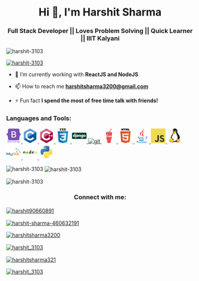 <h1 align="center">Hi 👋, I'm Harshit Sharma</h1>
<h3 align="center">Full Stack Developer || Loves Problem Solving || Quick Learner || IIIT Kalyani</h3>

<p align="left"> <img src="https://komarev.com/ghpvc/?username=harshit-3103&label=Profile%20views&color=0e75b6&style=flat" alt="harshit-3103" /> </p>

<p align="left"> <a href="https://github.com/ryo-ma/github-profile-trophy"><img src="https://github-profile-trophy.vercel.app/?username=harshit-3103" alt="harshit-3103" /></a> </p>

- 🌱 I’m currently working with **ReactJS and NodeJS**

- 📫 How to reach me **harshitsharma3200@gmail.com**

- ⚡ Fun fact **I spend the most of free time talk with friends!**


<h3 align="left">Languages and Tools:</h3>
<p align="left"> <a href="https://getbootstrap.com" target="_blank"> <img src="https://raw.githubusercontent.com/devicons/devicon/master/icons/bootstrap/bootstrap-plain-wordmark.svg" alt="bootstrap" width="40" height="40"/> </a> <a href="https://www.cprogramming.com/" target="_blank"> <img src="https://raw.githubusercontent.com/devicons/devicon/master/icons/c/c-original.svg" alt="c" width="40" height="40"/> </a> <a href="https://www.w3schools.com/cpp/" target="_blank"> <img src="https://raw.githubusercontent.com/devicons/devicon/master/icons/cplusplus/cplusplus-original.svg" alt="cplusplus" width="40" height="40"/> </a> <a href="https://www.w3schools.com/css/" target="_blank"> <img src="https://raw.githubusercontent.com/devicons/devicon/master/icons/css3/css3-original-wordmark.svg" alt="css3" width="40" height="40"/> </a> <a href="https://www.djangoproject.com/" target="_blank"> <img src="https://raw.githubusercontent.com/devicons/devicon/master/icons/django/django-original.svg" alt="django" width="40" height="40"/> </a> <a href="https://git-scm.com/" target="_blank"> <img src="https://www.vectorlogo.zone/logos/git-scm/git-scm-icon.svg" alt="git" width="40" height="40"/> </a> <a href="https://gulpjs.com" target="_blank"> <img src="https://raw.githubusercontent.com/devicons/devicon/master/icons/gulp/gulp-plain.svg" alt="gulp" width="40" height="40"/> </a> <a href="https://www.w3.org/html/" target="_blank"> <img src="https://raw.githubusercontent.com/devicons/devicon/master/icons/html5/html5-original-wordmark.svg" alt="html5" width="40" height="40"/> </a> <a href="https://www.java.com" target="_blank"> <img src="https://raw.githubusercontent.com/devicons/devicon/master/icons/java/java-original.svg" alt="java" width="40" height="40"/> </a> <a href="https://developer.mozilla.org/en-US/docs/Web/JavaScript" target="_blank"> <img src="https://raw.githubusercontent.com/devicons/devicon/master/icons/javascript/javascript-original.svg" alt="javascript" width="40" height="40"/> </a> <a href="https://www.linux.org/" target="_blank"> <img src="https://raw.githubusercontent.com/devicons/devicon/master/icons/linux/linux-original.svg" alt="linux" width="40" height="40"/> </a> <a href="https://www.mysql.com/" target="_blank"> <img src="https://raw.githubusercontent.com/devicons/devicon/master/icons/mysql/mysql-original-wordmark.svg" alt="mysql" width="40" height="40"/> </a> <a href="https://nodejs.org" target="_blank"> <img src="https://raw.githubusercontent.com/devicons/devicon/master/icons/nodejs/nodejs-original-wordmark.svg" alt="nodejs" width="40" height="40"/> </a> <a href="https://www.python.org" target="_blank"> <img src="https://raw.githubusercontent.com/devicons/devicon/master/icons/python/python-original.svg" alt="python" width="40" height="40"/> </a> </p>

<p><img align="left" src="https://github-readme-stats.vercel.app/api/top-langs?username=harshit-3103&show_icons=true&locale=en&layout=compact" alt="harshit-3103" /></p>

<p>&nbsp;<img align="center" src="https://github-readme-stats.vercel.app/api?username=harshit-3103&show_icons=true&locale=en" alt="harshit-3103" /></p>

<p><img align="center" src="https://github-readme-streak-stats.herokuapp.com/?user=harshit-3103&" alt="harshit-3103" /></p>



<h3 align="center">Connect with me:</h3>
<p align="left">
  <a href="https://twitter.com/harshit90660891" target="_blank"> <img align="center" src="https://cdns.iconmonstr.com/wp-content/releases/preview/2012/240/iconmonstr-twitter-1.png" alt="harshit90660891" height="30" width="40" /> </a>
  
  <a href="https://linkedin.com/in/harshit-sharma-460632191" target="_blank"> <img align="center" src="https://cdns.iconmonstr.com/wp-content/releases/preview/2012/240/iconmonstr-linkedin-3.png" alt="harshit-sharma-460632191" height="30" width="40" /></a>
  
  <a href="https://instagram.com/harshitsharma3200" target="_blank"> <img align="center" src="https://iconape.com/wp-content/png_logo_vector/hackerrank.png" alt="harshitsharma3200" height="30" width="40" /></a>
  
  <a href="https://www.codechef.com/users/harshit_3103" target="_blank"> <img align="center" src="https://cdn.jsdelivr.net/npm/simple-icons@3.1.0/icons/codechef.svg" alt="harshit_3103" height="30" width="40" /></a>

  <a href="https://www.hackerrank.com/harshitsharma321" target="_blank"> <img align="center" src="https://raw.githubusercontent.com/rahuldkjain/github-profile-readme-generator/neutral-icons/src/images/icons/Social/hackerrank.svg" alt="harshitsharma321" height="30" width="40" /></a>
  
  <a href="https://codeforces.com/profile/harshitsharma321" target="_blank"> <img align="center" src="https://cdn.jsdelivr.net/npm/simple-icons@3.0.1/icons/codeforces.svg" alt="harshit_3103" height="30" width="40" /></a>
</p>



